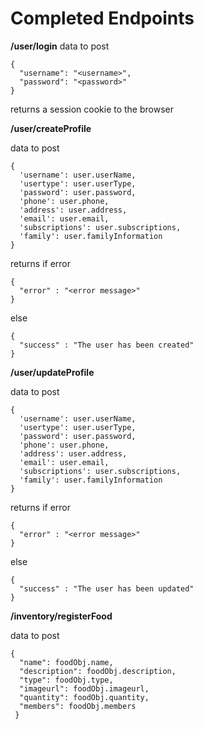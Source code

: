 # Completed Endpoints
**/user/login**
data to post
```
{
  "username": "<username>",
  "password": "<password>"
}
```
returns a session cookie to the browser

**/user/createProfile** 

data to post
```
{
  'username': user.userName,
  'usertype': user.userType,
  'password': user.password,
  'phone': user.phone,
  'address': user.address,
  'email': user.email,
  'subscriptions': user.subscriptions,
  'family': user.familyInformation
}
```
returns if error
```
{
  "error" : "<error message>"
}
```
else
```
{
  "success" : "The user has been created"
}
```

**/user/updateProfile** 

data to post
```
{
  'username': user.userName,
  'usertype': user.userType,
  'password': user.password,
  'phone': user.phone,
  'address': user.address,
  'email': user.email,
  'subscriptions': user.subscriptions,
  'family': user.familyInformation
}
```
returns if error
```
{
  "error" : "<error message>"
}
```
else
```
{
  "success" : "The user has been updated"
}
```

**/inventory/registerFood** 

data to post
```
{
  "name": foodObj.name,
  "description": foodObj.description,
  "type": foodObj.type,
  "imageurl": foodObj.imageurl,
  "quantity": foodObj.quantity,
  "members": foodObj.members
 }
```
